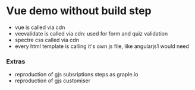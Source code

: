 # Vue demo without build step

- vue is called via cdn
- veevalidate is called via cdn: used for form and quiz validation
- spectre css called via cdn
- every html template is calling it's own js file, like angularjs1 would need

### Extras
- reproduction of gjs subsriptions steps as graple.io
- reproduction of gjs customiser
